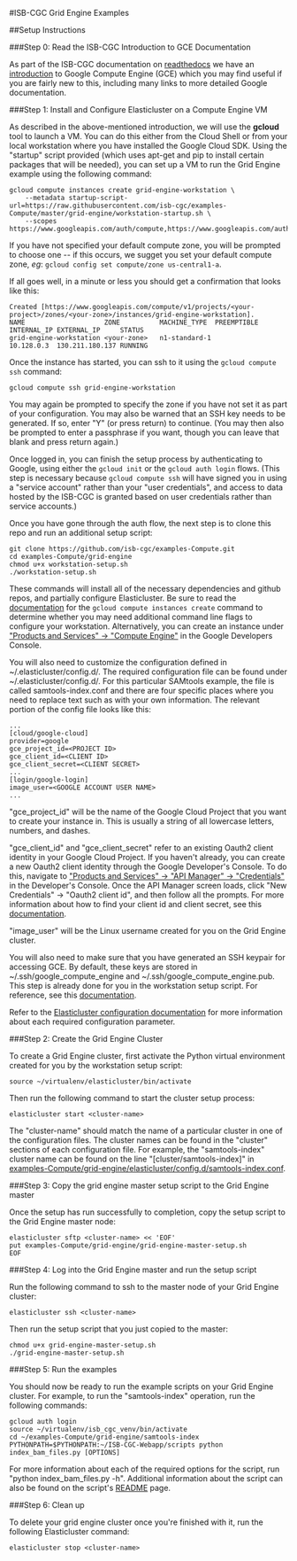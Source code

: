 #ISB-CGC Grid Engine Examples

##Setup Instructions

###Step 0: Read the ISB-CGC Introduction to GCE Documentation

As part of the ISB-CGC documentation on [readthedocs](http://isb-cancer-genomics-cloud.readthedocs.org/en/latest/index.html) 
we have an [introduction](http://isb-cancer-genomics-cloud.readthedocs.org/en/latest/sections/gcp-info/GCE-101.html) to Google Compute Engine (GCE) which you may find useful if you are fairly new to this, including many links to more detailed Google documentation.

###Step 1: Install and Configure Elasticluster on a Compute Engine VM

As described in the above-mentioned introduction, we will use the **gcloud** tool to launch a VM.  You can do this either from the Cloud Shell or from your local workstation where you have installed the Google Cloud SDK.  Using the "startup" script provided (which uses apt-get and pip to install certain packages that will be needed), you can set up a VM to run the Grid Engine example using the following command:
```
gcloud compute instances create grid-engine-workstation \
    --metadata startup-script-url=https://raw.githubusercontent.com/isb-cgc/examples-Compute/master/grid-engine/workstation-startup.sh \
    --scopes https://www.googleapis.com/auth/compute,https://www.googleapis.com/auth/devstorage.full_control
```
If you have not specified your default compute zone, you will be prompted to choose one -- if this occurs, we sugget you set your default compute zone, *eg*: ``gcloud config set compute/zone us-central1-a``.  

If all goes well, in a minute or less you should get a confirmation that looks like this:
```
Created [https://www.googleapis.com/compute/v1/projects/<your-project>/zones/<your-zone>/instances/grid-engine-workstation].
NAME                    ZONE          MACHINE_TYPE  PREEMPTIBLE INTERNAL_IP EXTERNAL_IP     STATUS
grid-engine-workstation <your-zone>   n1-standard-1             10.128.0.3  130.211.180.137 RUNNING
```

Once the instance has started, you can ssh to it using the ``gcloud compute ssh`` command:
```
gcloud compute ssh grid-engine-workstation
```
You may again be prompted to specify the zone if you have not set it as part of your configuration.  You may also be warned that an SSH key needs to be generated.  If so, enter "Y" (or press return) to continue.  (You may then also be prompted to enter a passphrase if you want, though you can leave that blank and press return again.)

Once logged in, you can finish the setup process by authenticating to Google, using either the ``gcloud init`` or the ``gcloud auth login`` flows.  (This step is necessary because ``gcloud compute ssh`` will have signed you in using a "service account" rather than your "user credentials", and access to data hosted by the ISB-CGC is granted based on user credentials rather than service accounts.)

Once you have gone through the auth flow, the next step is to clone this repo and run an additional setup script:
```
git clone https://github.com/isb-cgc/examples-Compute.git
cd examples-Compute/grid-engine
chmod u+x workstation-setup.sh
./workstation-setup.sh
```
These commands will install all of the necessary dependencies and github repos, and partially configure Elasticluster.  Be sure to read the [documentation](https://cloud.google.com/sdk/gcloud/reference/compute/instances/create) for the `gcloud compute instances create` command to determine whether you may need additional command line flags to configure your workstation.  Alternatively, you can create an instance under ["Products and Services" -> "Compute Engine"](https://console.cloud.google.com/compute) in the Google Developers Console.

You will also need to customize the configuration defined in ~/.elasticluster/config.d/.  The required configuration file can be found under ~/.elasticluster/config.d/.  For this particular SAMtools example, the file is called samtools-index.conf and there are four specific places where you need to replace text such as <PROJECT ID> with your own information.  The relevant portion of the config file looks like this:
```
...
[cloud/google-cloud]
provider=google
gce_project_id=<PROJECT ID> 
gce_client_id=<CLIENT ID>
gce_client_secret=<CLIENT SECRET>
...
[login/google-login]
image_user=<GOOGLE ACCOUNT USER NAME>
...
```

"gce_project_id" will be the name of the Google Cloud Project that you want to create your instance in.  This is usually a string of all lowercase letters, numbers, and dashes.

"gce_client_id" and "gce_client_secret" refer to an existing Oauth2 client identity in your Google Cloud Project.  If you haven't already, you can create a new Oauth2 client identity through the Google Developer's Console.  To do this, navigate to  ["Products and Services" -> "API Manager" -> "Credentials"](https://console.cloud.google.com/apis/credentials) in the Developer's Console.  Once the API Manager screen loads, click "New Credentials" -> "Oauth2 client id", and then follow all the prompts.  For more information about how to find your client id and client secret, see this [documentation](http://googlegenomics.readthedocs.org/en/latest/use_cases/setup_gridengine_cluster_on_compute_engine/index.html#index-obtaining-client-id-and-client-secrets).

"image_user" will be the Linux username created for you on the Grid Engine cluster.

You will also need to make sure that you have generated an SSH keypair for accessing GCE.  By default, these keys are stored in ~/.ssh/google_compute_engine and ~/.ssh/google_compute_engine.pub.  This step is already done for you in the workstation setup script.  For reference, see this [documentation](http://googlegenomics.readthedocs.org/en/latest/use_cases/setup_gridengine_cluster_on_compute_engine/index.html#index-generating-ssh-keypair). 

Refer to the [Elasticluster configuration documentation](http://elasticluster.readthedocs.org/en/latest/configure.html) for more information about each required configuration parameter.

###Step 2: Create the Grid Engine Cluster

To create a Grid Engine cluster, first activate the Python virtual environment created for you by the workstation setup script:
```
source ~/virtualenv/elasticluster/bin/activate
```

Then run the following command to start the cluster setup process:
```
elasticluster start <cluster-name>
```

The "cluster-name" should match the name of a particular cluster in one of the configuration files.  The cluster names can be found in the "cluster" sections of each configuration file.  For example, the "samtools-index" cluster name can be found on the line "[cluster/samtools-index]" in [examples-Compute/grid-engine/elasticluster/config.d/samtools-index.conf](./elasticluster/config.d/samtools-index.conf).

###Step 3: Copy the grid engine master setup script to the Grid Engine master 

Once the setup has run successfully to completion, copy the setup script to the Grid Engine master node:
```
elasticluster sftp <cluster-name> << 'EOF'
put examples-Compute/grid-engine/grid-engine-master-setup.sh
EOF
```

###Step 4: Log into the Grid Engine master and run the setup script

Run the following command to ssh to the master node of your Grid Engine cluster:
```
elasticluster ssh <cluster-name>
```

Then run the setup script that you just copied to the master:
```
chmod u+x grid-engine-master-setup.sh
./grid-engine-master-setup.sh
```
###Step 5: Run the examples

You should now be ready to run the example scripts on your Grid Engine cluster.  For example, to run the "samtools-index" operation, run the following commands:
```
gcloud auth login
source ~/virtualenv/isb_cgc_venv/bin/activate
cd ~/examples-Compute/grid-engine/samtools-index
PYTHONPATH=$PYTHONPATH:~/ISB-CGC-Webapp/scripts python index_bam_files.py [OPTIONS]
```

For more information about each of the required options for the script, run "python index_bam_files.py -h".  Additional information about the script can also be found on the script's [README](./samtools-index/README.md) page.

###Step 6: Clean up

To delete your grid engine cluster once you're finished with it, run the following Elasticluster command:
```
elasticluster stop <cluster-name>
```
